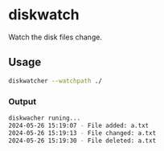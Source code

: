 # diskwatch

Watch the disk files change.

## Usage

```bash
diskwatcher --watchpath ./
```

### Output

```bash
diskwacher runing...
2024-05-26 15:19:07 - File added: a.txt
2024-05-26 15:19:13 - File changed: a.txt
2024-05-26 15:19:30 - File deleted: a.txt
```
